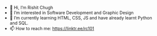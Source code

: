 - 👋 Hi, I’m Rishit Chugh
- 👀 I’m interested in Software Development and Graphic Design
- 🌱 I’m currently learning HTML, CSS, JS and have already learnt Python and SQL.
- 📫 How to reach me: https://linktr.ee/rc101

<!---
R-C101/R-C101 is a ✨ special ✨ repository because its `README.md` (this file) appears on your GitHub profile.
You can click the Preview link to take a look at your changes.
--->
